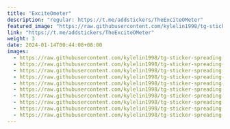 ```yaml
---
title: "ExciteOmeter"
description: "regular: https://t.me/addstickers/TheExciteOMeter"
featured_image: "https://raw.githubusercontent.com/kylelin1998/tg-sticker-spreading-worldwide-images/main/img/7123440d-9170-44f9-934d-498526f37dbd.jpg"
link: "https://t.me/addstickers/TheExciteOMeter"
weight: 3
date: 2024-01-14T00:44:08+08:00
images:
  - https://raw.githubusercontent.com/kylelin1998/tg-sticker-spreading-worldwide-images/main/img/7123440d-9170-44f9-934d-498526f37dbd.jpg
  - https://raw.githubusercontent.com/kylelin1998/tg-sticker-spreading-worldwide-images/main/img/0e95c0a9-060d-4784-9f31-9a01fccbdaa6.jpg
  - https://raw.githubusercontent.com/kylelin1998/tg-sticker-spreading-worldwide-images/main/img/f4f7a3c9-d3f8-4e8e-b32f-3c7c7fe0ce8e.jpg
  - https://raw.githubusercontent.com/kylelin1998/tg-sticker-spreading-worldwide-images/main/img/42aee029-495e-455e-badc-b328b20a504d.jpg
  - https://raw.githubusercontent.com/kylelin1998/tg-sticker-spreading-worldwide-images/main/img/19fe43ce-b557-4285-aaa6-371fbb04ac16.jpg
  - https://raw.githubusercontent.com/kylelin1998/tg-sticker-spreading-worldwide-images/main/img/3d661254-6737-4bcd-97aa-b59242000e2a.jpg
  - https://raw.githubusercontent.com/kylelin1998/tg-sticker-spreading-worldwide-images/main/img/0e448ae1-5358-4821-9192-2ce10fe458a7.jpg
  - https://raw.githubusercontent.com/kylelin1998/tg-sticker-spreading-worldwide-images/main/img/b51d86af-d4d8-4a6b-b28c-318c622ffa21.jpg
  - https://raw.githubusercontent.com/kylelin1998/tg-sticker-spreading-worldwide-images/main/img/e7a0fdc7-5e00-42da-9cd1-c665f391e4fe.jpg
  - https://raw.githubusercontent.com/kylelin1998/tg-sticker-spreading-worldwide-images/main/img/4ce597e4-2bd4-45bb-873e-06d03d4bde45.jpg
---
```

